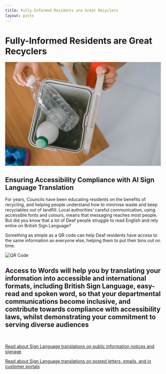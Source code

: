 ```yaml
---
title: Fully-Informed Residents are Great Recyclers
layout: posts
---
```

# Fully-Informed Residents are Great Recyclers

![Domestic recyclign bin](/posts/images/domestic-recycling-bin.jpg)

## Ensuring Accessibility Compliance with AI Sign Language Translation

For years, Councils have been educating residents on the benefits of recycling, and helping people understand how to minimise waste and keep recyclables out of landfill.  Local authorities' careful communication, using accessible fonts and colours, means that messaging reaches most people.  But did you know that a lot of Deaf people struggle to read English and rely entire on British Sign Language?

Something as simple as a QR code can help Deaf residents have access to the same information as everyone else, helping them to put their bins out on time.

![QR Code](/posts/images/qr-contact.png)

## Access to Words will help you by translating your information into accessible and international formats, including British Sign Language, easy-read and spoken word, so that your departmental communications become inclusive, and contribute towards compliance with accessibility laws, whilst demonstrating your commitment to serving diverse audiences

<br/>

[Read about Sign Language translations on public information notices and signage](/solutions/gazette)

[Read about Sign Language translations on posted letters, emails, and in customer portals](/solutions/correspondent)
